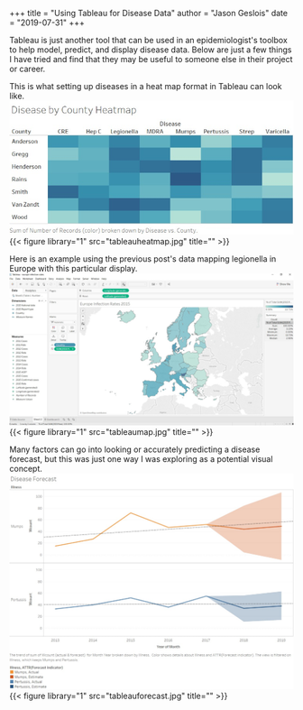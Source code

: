 +++
title = "Using Tableau for Disease Data"
author = "Jason Geslois"
date = "2019-07-31"
+++

Tableau is just another tool that can be used in an epidemiologist's toolbox to help model, predict, and display disease data. Below are just a few things I have tried and find that they may be useful to someone else in their project or career. 

This is what setting up diseases in a heat map format in Tableau can look like. 
![Disease Heat Map](https://github.com/jasongeslois/jasongeslois.com-site/blob/master/content/post/tableauheatmap.jpg)
{{< figure library="1" src="tableauheatmap.jpg" title="" >}}

Here is an example using the previous post's data mapping legionella in Europe with this particular display. 
![Tableau Map](https://github.com/jasongeslois/jasongeslois.com-site/blob/master/content/post/tableaumap.jpg)
{{< figure library="1" src="tableaumap.jpg" title="" >}}

Many factors can go into looking or accurately predicting a disease forecast, but this was just one way I was exploring as a potential visual concept. 
![Disease Forecast](https://github.com/jasongeslois/jasongeslois.com-site/blob/master/content/post/tableauforecast.jpg)
{{< figure library="1" src="tableauforecast.jpg" title="" >}}

